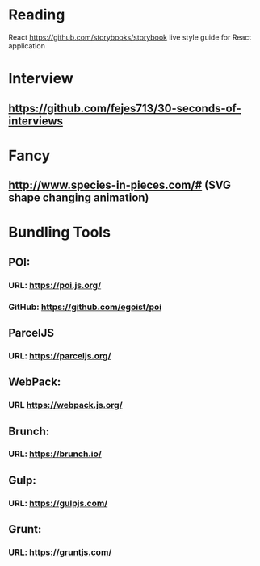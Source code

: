 # Reading

React
https://github.com/storybooks/storybook live style guide for React application 

# Interview
## https://github.com/fejes713/30-seconds-of-interviews


# Fancy
## http://www.species-in-pieces.com/# (SVG shape changing animation)


# Bundling Tools
## POI: 
### URL: https://poi.js.org/
### GitHub: https://github.com/egoist/poi

## ParcelJS
### URL: https://parceljs.org/

## WebPack: 
### URL https://webpack.js.org/

## Brunch: 
### URL: https://brunch.io/

## Gulp:
### URL: https://gulpjs.com/

## Grunt: 
### URL: https://gruntjs.com/


